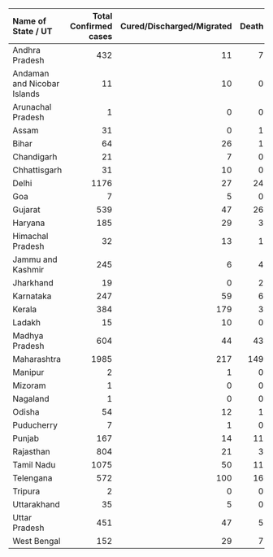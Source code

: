 | Name of State / UT          |   Total Confirmed cases |   Cured/Discharged/Migrated |   Death |
|:----------------------------|------------------------:|----------------------------:|--------:|
| Andhra Pradesh              |                     432 |                          11 |       7 |
| Andaman and Nicobar Islands |                      11 |                          10 |       0 |
| Arunachal Pradesh           |                       1 |                           0 |       0 |
| Assam                       |                      31 |                           0 |       1 |
| Bihar                       |                      64 |                          26 |       1 |
| Chandigarh                  |                      21 |                           7 |       0 |
| Chhattisgarh                |                      31 |                          10 |       0 |
| Delhi                       |                    1176 |                          27 |      24 |
| Goa                         |                       7 |                           5 |       0 |
| Gujarat                     |                     539 |                          47 |      26 |
| Haryana                     |                     185 |                          29 |       3 |
| Himachal Pradesh            |                      32 |                          13 |       1 |
| Jammu and Kashmir           |                     245 |                           6 |       4 |
| Jharkhand                   |                      19 |                           0 |       2 |
| Karnataka                   |                     247 |                          59 |       6 |
| Kerala                      |                     384 |                         179 |       3 |
| Ladakh                      |                      15 |                          10 |       0 |
| Madhya Pradesh              |                     604 |                          44 |      43 |
| Maharashtra                 |                    1985 |                         217 |     149 |
| Manipur                     |                       2 |                           1 |       0 |
| Mizoram                     |                       1 |                           0 |       0 |
| Nagaland                    |                       1 |                           0 |       0 |
| Odisha                      |                      54 |                          12 |       1 |
| Puducherry                  |                       7 |                           1 |       0 |
| Punjab                      |                     167 |                          14 |      11 |
| Rajasthan                   |                     804 |                          21 |       3 |
| Tamil Nadu                  |                    1075 |                          50 |      11 |
| Telengana                   |                     572 |                         100 |      16 |
| Tripura                     |                       2 |                           0 |       0 |
| Uttarakhand                 |                      35 |                           5 |       0 |
| Uttar Pradesh               |                     451 |                          47 |       5 |
| West Bengal                 |                     152 |                          29 |       7 |